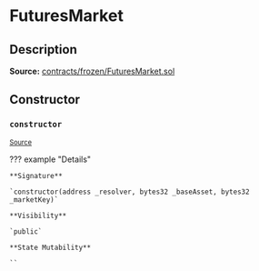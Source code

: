 # FuturesMarket

## Description

**Source:** [contracts/frozen/FuturesMarket.sol](https://github.com/Synthetixio/synthetix/tree/v2.101.3/contracts/frozen/FuturesMarket.sol)

## Constructor

### `constructor`

<sub>[Source](https://github.com/Synthetixio/synthetix/tree/v2.101.3/contracts/frozen/FuturesMarket.sol#L59)</sub>

??? example "Details"

    **Signature**

    `constructor(address _resolver, bytes32 _baseAsset, bytes32 _marketKey)`

    **Visibility**

    `public`

    **State Mutability**

    ``
